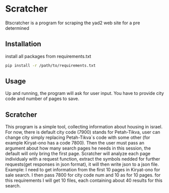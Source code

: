 # Scratcher

Btscratcher is a program for scraping the yad2 web site for a pre determined 

## Installation

install all packages from requirements.txt

```bash
pip install -r /path/to/requirements.txt
```

## Usage

Up and running, the program will ask for user input. You have to provide city code and number 
of pages to save.


## Scratcher
This program is a simple tool, collecting information about housing in israel.
For now, there is default city code (7900) stands for Petah-Tikva, user can change city simply replacing Petah-Tikva`s code with some other
(for example Kiryat-ono has a code 7800). Then the user must pass an argument about how many search pages he needs in this session, the default will only bring 
the first page.
Scratcher will analyze each page individualy with a request function, extract the symbols nedded for further requests(get responses in json format),
it will then write json to a json file.
Example: I need to get information from the first 10 pages in Kiryat-ono for sale search. I then pass 7800 for city code num and 10 as for 10 pages.
for this requirements I will get 10 files, each containing about 40 results for this search.